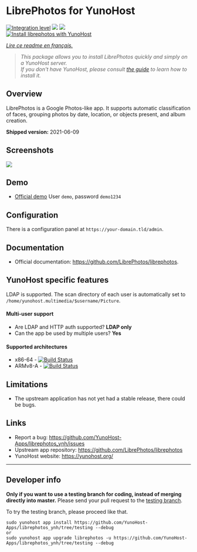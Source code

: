 # LibrePhotos for YunoHost

[![Integration level](https://dash.yunohost.org/integration/librephotos.svg)](https://dash.yunohost.org/appci/app/librephotos) ![](https://ci-apps.yunohost.org/ci/badges/librephotos.status.svg) ![](https://ci-apps.yunohost.org/ci/badges/librephotos.maintain.svg)  
[![Install librephotos with YunoHost](https://install-app.yunohost.org/install-with-yunohost.svg)](https://install-app.yunohost.org/?app=librephotos)

*[Lire ce readme en français.](./README_fr.md)*

> *This package allows you to install LibrePhotos quickly and simply on a YunoHost server.  
If you don't have YunoHost, please consult [the guide](https://yunohost.org/#/install) to learn how to install it.*

## Overview
LibrePhotos is a Google Photos-like app. It supports automatic classification of faces, grouping photos by date, location, or objects present, and album creation.

**Shipped version:** 2021-06-09

## Screenshots

![](https://raw.githubusercontent.com/LibrePhotos/librephotos/dev/screenshots/mockups_main_fhd.png)

## Demo

* [Official demo](https://demo2.librephotos.com/) User `demo`, password `demo1234`

## Configuration

There is a configuration panel at `https://your-domain.tld/admin`.

## Documentation

 * Official documentation: https://github.com/LibrePhotos/librephotos.

## YunoHost specific features
LDAP is supported. The scan directory of each user is automatically set to `/home/yunohost.multimedia/$username/Picture`.

#### Multi-user support

* Are LDAP and HTTP auth supported? **LDAP only**
* Can the app be used by multiple users? **Yes**

#### Supported architectures

* x86-64 - [![Build Status](https://ci-apps.yunohost.org/ci/logs/librephotos%20%28Apps%29.svg)](https://ci-apps.yunohost.org/ci/apps/librephotos/)
* ARMv8-A - [![Build Status](https://ci-apps-arm.yunohost.org/ci/logs/librephotos%20%28Apps%29.svg)](https://ci-apps-arm.yunohost.org/ci/apps/librephotos/)

## Limitations

* The upstream application has not yet had a stable release, there could be bugs.

## Links

* Report a bug: https://github.com/YunoHost-Apps/librephotos_ynh/issues
* Upstream app repository: https://github.com/LibrePhotos/librephotos
* YunoHost website: https://yunohost.org/

---

## Developer info

**Only if you want to use a testing branch for coding, instead of merging directly into master.**
Please send your pull request to the [testing branch](https://github.com/YunoHost-Apps/librephotos_ynh/tree/testing).

To try the testing branch, please proceed like that.
```
sudo yunohost app install https://github.com/YunoHost-Apps/librephotos_ynh/tree/testing --debug
or
sudo yunohost app upgrade librephotos -u https://github.com/YunoHost-Apps/librephotos_ynh/tree/testing --debug
```
